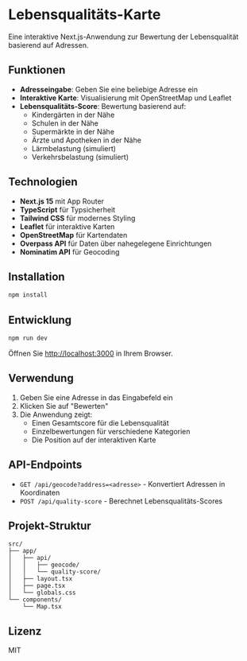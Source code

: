 # Lebensqualitäts-Karte

Eine interaktive Next.js-Anwendung zur Bewertung der Lebensqualität basierend auf Adressen.

## Funktionen

- **Adresseingabe**: Geben Sie eine beliebige Adresse ein
- **Interaktive Karte**: Visualisierung mit OpenStreetMap und Leaflet
- **Lebensqualitäts-Score**: Bewertung basierend auf:
  - Kindergärten in der Nähe
  - Schulen in der Nähe
  - Supermärkte in der Nähe
  - Ärzte und Apotheken in der Nähe
  - Lärmbelastung (simuliert)
  - Verkehrsbelastung (simuliert)

## Technologien

- **Next.js 15** mit App Router
- **TypeScript** für Typsicherheit
- **Tailwind CSS** für modernes Styling
- **Leaflet** für interaktive Karten
- **OpenStreetMap** für Kartendaten
- **Overpass API** für Daten über nahegelegene Einrichtungen
- **Nominatim API** für Geocoding

## Installation

```bash
npm install
```

## Entwicklung

```bash
npm run dev
```

Öffnen Sie [http://localhost:3000](http://localhost:3000) in Ihrem Browser.

## Verwendung

1. Geben Sie eine Adresse in das Eingabefeld ein
2. Klicken Sie auf "Bewerten"
3. Die Anwendung zeigt:
   - Einen Gesamtscore für die Lebensqualität
   - Einzelbewertungen für verschiedene Kategorien
   - Die Position auf der interaktiven Karte

## API-Endpoints

- `GET /api/geocode?address=<adresse>` - Konvertiert Adressen in Koordinaten
- `POST /api/quality-score` - Berechnet Lebensqualitäts-Scores

## Projekt-Struktur

```
src/
├── app/
│   ├── api/
│   │   ├── geocode/
│   │   └── quality-score/
│   ├── layout.tsx
│   ├── page.tsx
│   └── globals.css
└── components/
    └── Map.tsx
```

## Lizenz

MIT
